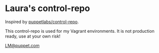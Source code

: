 # Laura's control-repo

Inspired by [puppetlabs/control-repo](http://github.com/puppetlabs/control-repo).

This control-repo is used for my Vagrant environments. It is not production ready, use at your own risk!

LM@puppet.com
